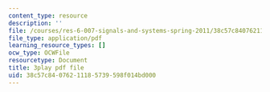 ```yaml
---
content_type: resource
description: ''
file: /courses/res-6-007-signals-and-systems-spring-2011/38c57c84076211185739598f014bd000_pSN7t79RxC4.pdf
file_type: application/pdf
learning_resource_types: []
ocw_type: OCWFile
resourcetype: Document
title: 3play pdf file
uid: 38c57c84-0762-1118-5739-598f014bd000
---
```

